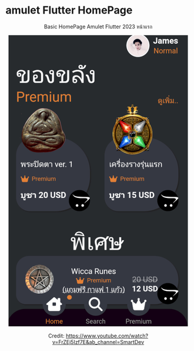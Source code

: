 # amulet Flutter HomePage

<div align="center">
Basic HomePage Amulet Flutter 2023 หน้าแรก
  
![](https://raw.githubusercontent.com/StrongTS/amulet/main/Screenshot.png)
  
Credit: https://www.youtube.com/watch?v=FrZEj5Izf7E&ab_channel=SmartDev
</div>
